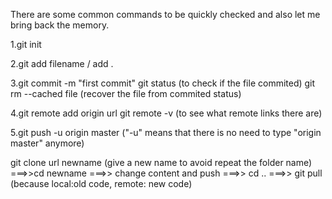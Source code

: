 There are some common commands to be quickly checked and also let me bring back the memory. 

1.git init

2.git add filename / add .

3.git commit -m "first commit" 
git status (to check if the file commited)
git rm --cached file (recover the file from commited status)

4.git remote add origin url
git remote -v (to see what remote links there are)

5.git push -u origin master ("-u" means that there is no need to type "origin master" anymore)


git clone url newname (give a new name to avoid repeat the folder name)
===>>cd newname
===>> change content and push
===>> cd ..
===>> git pull (because local:old code, remote: new code)
